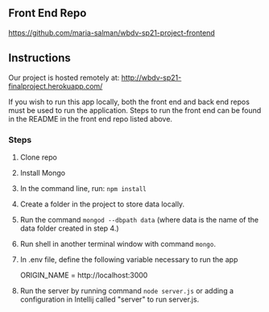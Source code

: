 ## **Front End Repo**
https://github.com/maria-salman/wbdv-sp21-project-frontend

## **Instructions**
Our project is hosted remotely at: http://wbdv-sp21-finalproject.herokuapp.com/

If you wish to run this app locally, both the front end and back end repos must be used to run the application. Steps to run the front end can be found in the README in the front end repo listed above.

### **Steps**
1. Clone repo
2. Install Mongo
3. In the command line, run: ```npm install```
4. Create a folder in the project to store data locally. 
5. Run the command ```mongod --dbpath data``` (where data is the name of the data folder created in step 4.)
6. Run shell in another terminal window with command ```mongo```.
7. In .env file, define the following variable necessary to run the app

    ORIGIN_NAME = http://localhost:3000
8. Run the server by running command ```node server.js``` or adding a configuration in Intellij called "server" to run server.js.
